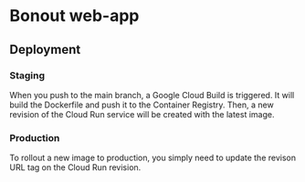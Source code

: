 # Bonout web-app

## Deployment

### Staging

When you push to the main branch, a Google Cloud Build is triggered. It will build the Dockerfile and push it to the Container Registry. Then, a new revision of the Cloud Run service will be created with the latest image.

### Production

To rollout a new image to production, you simply need to update the revison URL tag on the Cloud Run revision.